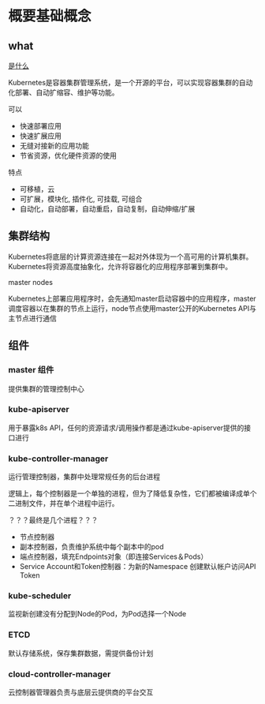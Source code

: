 # 概要基础概念

## what

[是什么](http://docs.kubernetes.org.cn/227.html#Kubernetes)

Kubernetes是容器集群管理系统，是一个开源的平台，可以实现容器集群的自动化部署、自动扩缩容、维护等功能。


可以

- 快速部署应用
- 快速扩展应用
- 无缝对接新的应用功能
- 节省资源，优化硬件资源的使用

特点

- 可移植，云
- 可扩展，模块化, 插件化, 可挂载, 可组合
- 自动化，自动部署，自动重启，自动复制，自动伸缩/扩展

## 集群结构

Kubernetes将底层的计算资源连接在一起对外体现为一个高可用的计算机集群。Kubernetes将资源高度抽象化，允许将容器化的应用程序部署到集群中。

master nodes

Kubernetes上部署应用程序时，会先通知master启动容器中的应用程序，master调度容器以在集群的节点上运行，node节点使用master公开的Kubernetes API与主节点进行通信

## 组件

### master 组件

提供集群的管理控制中心

### kube-apiserver

用于暴露k8s API，任何的资源请求/调用操作都是通过kube-apiserver提供的接口进行

### kube-controller-manager

运行管理控制器，集群中处理常规任务的后台进程

逻辑上，每个控制器是一个单独的进程，但为了降低复杂性，它们都被编译成单个二进制文件，并在单个进程中运行。

？？？最终是几个进程？？？

- 节点控制器
- 副本控制器，负责维护系统中每个副本中的pod
- 端点控制器，填充Endpoints对象（即连接Services＆Pods）
- Service Account和Token控制器：为新的Namespace 创建默认帐户访问API Token

### kube-scheduler

监视新创建没有分配到Node的Pod，为Pod选择一个Node

### ETCD

默认存储系统，保存集群数据，需提供备份计划

### cloud-controller-manager

云控制器管理器负责与底层云提供商的平台交互
